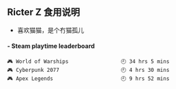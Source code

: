 ## Ricter Z 食用说明
- 喜欢猫猫，是个冇猫孤儿

<!-- steam-box start -->
#### - Steam playtime leaderboard
```text
🎮 World of Warships                 🕘 34 hrs 5 mins
🎮 Cyberpunk 2077                    🕘 4 hrs 30 mins
🎮 Apex Legends                      🕘 9 hrs 52 mins
```
<!-- Powered by https://github.com/YouEclipse/steam-box . -->
<!-- steam-box end -->
